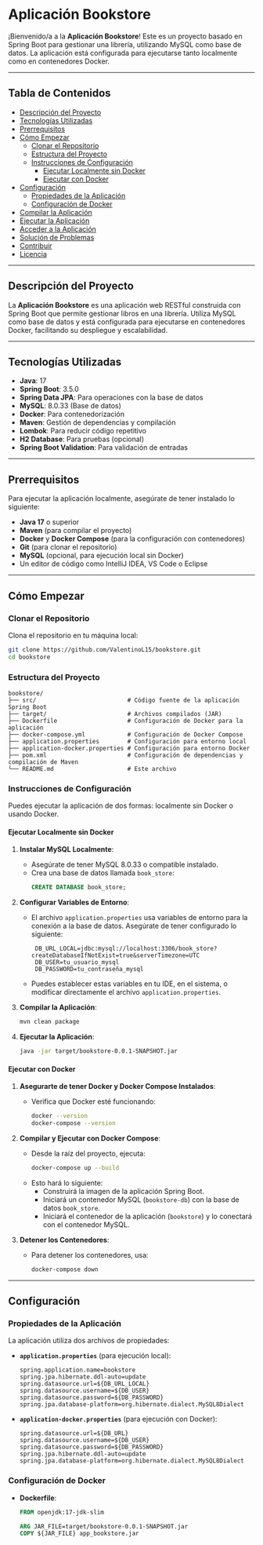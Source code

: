 # Aplicación Bookstore

¡Bienvenido/a a la **Aplicación Bookstore**! Este es un proyecto basado en Spring Boot para gestionar una librería, utilizando MySQL como base de datos. La aplicación está configurada para ejecutarse tanto localmente como en contenedores Docker.

---

## Tabla de Contenidos

- [Descripción del Proyecto](#descripción-del-proyecto)
- [Tecnologías Utilizadas](#tecnologías-utilizadas)
- [Prerrequisitos](#prerrequisitos)
- [Cómo Empezar](#cómo-empezar)
  - [Clonar el Repositorio](#clonar-el-repositorio)
  - [Estructura del Proyecto](#estructura-del-proyecto)
  - [Instrucciones de Configuración](#instrucciones-de-configuración)
    - [Ejecutar Localmente sin Docker](#ejecutar-localmente-sin-docker)
    - [Ejecutar con Docker](#ejecutar-con-docker)
- [Configuración](#configuración)
  - [Propiedades de la Aplicación](#propiedades-de-la-aplicación)
  - [Configuración de Docker](#configuración-de-docker)
- [Compilar la Aplicación](#compilar-la-aplicación)
- [Ejecutar la Aplicación](#ejecutar-la-aplicación)
- [Acceder a la Aplicación](#acceder-a-la-aplicación)
- [Solución de Problemas](#solución-de-problemas)
- [Contribuir](#contribuir)
- [Licencia](#licencia)

---

## Descripción del Proyecto

La **Aplicación Bookstore** es una aplicación web RESTful construida con Spring Boot que permite gestionar libros en una librería. Utiliza MySQL como base de datos y está configurada para ejecutarse en contenedores Docker, facilitando su despliegue y escalabilidad.

---

## Tecnologías Utilizadas

- **Java**: 17
- **Spring Boot**: 3.5.0
- **Spring Data JPA**: Para operaciones con la base de datos
- **MySQL**: 8.0.33 (Base de datos)
- **Docker**: Para contenedorización
- **Maven**: Gestión de dependencias y compilación
- **Lombok**: Para reducir código repetitivo
- **H2 Database**: Para pruebas (opcional)
- **Spring Boot Validation**: Para validación de entradas

---

## Prerrequisitos

Para ejecutar la aplicación localmente, asegúrate de tener instalado lo siguiente:

- **Java 17** o superior
- **Maven** (para compilar el proyecto)
- **Docker** y **Docker Compose** (para la configuración con contenedores)
- **Git** (para clonar el repositorio)
- **MySQL** (opcional, para ejecución local sin Docker)
- Un editor de código como IntelliJ IDEA, VS Code o Eclipse

---

## Cómo Empezar

### Clonar el Repositorio

Clona el repositorio en tu máquina local:

```bash
git clone https://github.com/ValentinoL15/bookstore.git
cd bookstore
```

### Estructura del Proyecto

```plaintext
bookstore/
├── src/                          # Código fuente de la aplicación Spring Boot
├── target/                       # Archivos compilados (JAR)
├── Dockerfile                    # Configuración de Docker para la aplicación
├── docker-compose.yml            # Configuración de Docker Compose
├── application.properties        # Configuración para entorno local
├── application-docker.properties # Configuración para entorno Docker
├── pom.xml                       # Configuración de dependencias y compilación de Maven
└── README.md                     # Este archivo
```

### Instrucciones de Configuración

Puedes ejecutar la aplicación de dos formas: localmente sin Docker o usando Docker.

#### Ejecutar Localmente sin Docker

1. **Instalar MySQL Localmente**:
   - Asegúrate de tener MySQL 8.0.33 o compatible instalado.
   - Crea una base de datos llamada `book_store`:
     ```sql
     CREATE DATABASE book_store;
     ```

2. **Configurar Variables de Entorno**:
   - El archivo `application.properties` usa variables de entorno para la conexión a la base de datos. Asegúrate de tener configurado lo siguiente:
     ```plaintext
      DB_URL_LOCAL=jdbc:mysql://localhost:3306/book_store?createDatabaseIfNotExist=true&serverTimezone=UTC
      DB_USER=tu_usuario_mysql
      DB_PASSWORD=tu_contraseña_mysql
     ```
   - Puedes establecer estas variables en tu IDE, en el sistema, o modificar directamente el archivo `application.properties`.

3. **Compilar la Aplicación**:
   ```bash
   mvn clean package
   ```

4. **Ejecutar la Aplicación**:
   ```bash
   java -jar target/bookstore-0.0.1-SNAPSHOT.jar
   ```

#### Ejecutar con Docker

1. **Asegurarte de tener Docker y Docker Compose Instalados**:
   - Verifica que Docker esté funcionando:
     ```bash
     docker --version
     docker-compose --version
     ```

2. **Compilar y Ejecutar con Docker Compose**:
   - Desde la raíz del proyecto, ejecuta:
     ```bash
     docker-compose up --build
     ```
   - Esto hará lo siguiente:
     - Construirá la imagen de la aplicación Spring Boot.
     - Iniciará un contenedor MySQL (`bookstore-db`) con la base de datos `book_store`.
     - Iniciará el contenedor de la aplicación (`bookstore`) y lo conectará con el contenedor MySQL.

3. **Detener los Contenedores**:
   - Para detener los contenedores, usa:
     ```bash
     docker-compose down
     ```

---

## Configuración

### Propiedades de la Aplicación

La aplicación utiliza dos archivos de propiedades:

- **`application.properties`** (para ejecución local):
  ```properties
  spring.application.name=bookstore
  spring.jpa.hibernate.ddl-auto=update
  spring.datasource.url=${DB_URL_LOCAL}
  spring.datasource.username=${DB_USER}
  spring.datasource.password=${DB_PASSWORD}
  spring.jpa.database-platform=org.hibernate.dialect.MySQL8Dialect
  ```

- **`application-docker.properties`** (para ejecución con Docker):
  ```properties
  spring.datasource.url=${DB_URL}
  spring.datasource.username=${DB_USER}
  spring.datasource.password=${DB_PASSWORD}
  spring.jpa.hibernate.ddl-auto=update
  spring.jpa.database-platform=org.hibernate.dialect.MySQL8Dialect
  ```

### Configuración de Docker

- **Dockerfile**:
  ```dockerfile
  FROM openjdk:17-jdk-slim

  ARG JAR_FILE=target/bookstore-0.0.1-SNAPSHOT.jar
  COPY ${JAR_FILE} app_bookstore.jar
